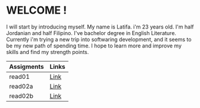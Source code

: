 # WELCOME !

I will start by introducing myself. My name is Latifa. i'm 23 years old. I'm half Jordanian and half Filipino. I've bachelor degree in English Literature. Currently i'm trying a new trip into softwaring development, and it seems to be my new path of spending time. I hope to learn more and improve my skills and find my strength points.

| Assigments | Links                                                                             |
| ---------- | --------------------------------------------------------------------------------- |
| read01     | [Link](read01) |
| read02a    | [Link](read02a) |
| read02b    | [Link](read02b) |
